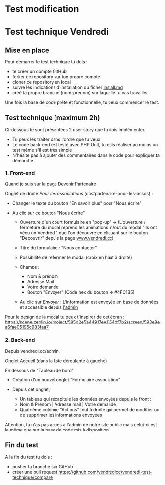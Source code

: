 # Test modification 
# Test technique Vendredi


## Mise en place

Pour démarrer le test technique tu dois :

- te créer un compte GitHub
- forker ce repository sur ton propre compte
- cloner ce repository en local
- suivre les indications d'installation du ficher [install.md](./install.md)
- créé ta propre branche (nom-prenom) sur laquelle tu vas travailler


Une fois la base de code prête et fonctionnelle, tu peux commencer le test.


## Test technique (maximum 2h)

Ci-dessous te sont présentées 2 user story que tu dois implémenter.  
- Tu peux les traiter dans l'ordre que tu veux
- Le code back-end est testé avec PHP Unit, tu dois réaliser au moins un test même s'il est très simple
- N'hésite pas à ajouter des commentaires dans le code pour expliquer ta démarche

### 1. Front-end


Quand je suis sur la page [Devenir Partenaire](https://www.vendredi.cc/devenir-partenaire)

Onglet de droite *Pour les associations* (div#partenaire-pour-les-assos) : 

- Changer le texte du bouton "En savoir plus" pour "Nous écrire"

- Au clic sur ce bouton "Nous écrire"

    - Ouverture d'un court formulaire en "pop-up" -> (L'ouverture / fermeture du modal reprend les animations in/out du modal "Ils ont vécu un Vendredi" que l'on découvre en cliquant sur le bouton "Decouvrir" depuis la page www.vendredi.cc)

    - Titre du formulaire : "Nous contacter"

    - Possibilité de refermer le modal (croix en haut à droite)

    - Champs : 
        - Nom & prénom 
        - Adresse Mail 
        - Votre demande
        - Bouton "Envoyer" (Code hex du bouton -> #4FC1B5)

    - Au clic sur *Envoyer* : L'information est envoyée en base de données et accessible depuis [l'admin](vendredi.cc)
    
Pour le design de la modal tu peux t'inspirer de cet écran : https://scene.zeplin.io/project/585d2e5a44917ee1154df7b2/screen/593e8ea6fae05195c983faa7


### 2. Back-end

Depuis vendredi.cc/admin,

Onglet Accueil (dans la liste déroulante à gauche)

En dessous de "Tableau de bord"

- Création d'un nouvel onglet "Formulaire association"

- Depuis cet onglet,
    - Un tableau qui récapitule les données envoyées depuis le front :
    - Nom & Prénom | Adresse mail | Votre demande
    - Quatrième colonne "Actions" tout à droite qui permet de modifier ou de supprimer les informations envoyées

Attention, tu n'as pas accès à l'admin de notre site public mais celui-ci est le même que sur la base de code mis à disposition


## Fin du test

A la fin du test tu dois : 

- pusher ta branche sur GitHub
- créer une pull request https://github.com/vendredicc/vendredi-test-technique/compare